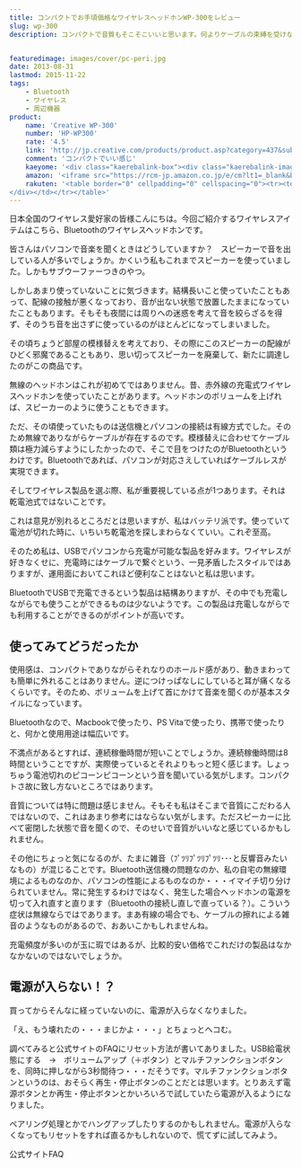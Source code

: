 ```yaml
---
title: コンパクトでお手頃価格なワイヤレスヘッドホンWP-300をレビュー
slug: wp-300
description: コンパクトで音質もそこそこいいと思います。何よりケーブルの束縛を受けないのが最高にクールです。この製品はUSB経由で充電ができるので、電池が切れてもすぐに充電することができます。充電しながら再生することもでき、受信可能範囲もかなり広いです。


featuredimage: images/cover/pc-peri.jpg
date: 2013-08-31
lastmod: 2015-11-22
tags: 
    - Bluetooth
    - ワイヤレス
    - 周辺機器
product:
    name: 'Creative WP-300'
    number: 'HP-WP300'
    rate: '4.5'
    link: 'http://jp.creative.com/products/product.asp?category=437&subcategory=950&product=20239'
    comment: 'コンパクトでいい感じ'
    kaeyome: '<div class="kaerebalink-box"><div class="kaerebalink-image"><a href="http://www.amazon.co.jp/exec/obidos/ASIN/B004FTPK16/illusionspace-22/ref=nosim/" rel="nofollow" target="_blank"><img src="https://ecx.images-amazon.com/images/I/41UGISEx%2BDL._SL160_.jpg" style="border: none;" /></a></div><div class="kaerebalink-info"><div class="kaerebalink-name"><a href="http://www.amazon.co.jp/exec/obidos/ASIN/B004FTPK16/illusionspace-22/ref=nosim/" rel="nofollow" target="_blank">Creative WP-300 Bluetooth apt-X ワイヤレスヘッドホン HP-WP300</a><div class="kaerebalink-powered-date">posted with <a href="http://kaereba.com" rel="nofollow" target="_blank">カエレバ</a></div></div><div class="kaerebalink-detail"> クリエイティブ・メディア 2010-12-30    </div><div class="kaerebalink-link1"><div class="shoplinkamazon"><a href="http://www.amazon.co.jp/gp/search?keywords=WP-300%20HP-WP300&__mk_ja_JP=%83J%83%5E%83J%83i&tag=illusionspace-22" rel="nofollow" target="_blank" title="アマゾン" >Amazonで購入</a></div><div class="shoplinkrakuten"><a href="http://hb.afl.rakuten.co.jp/hgc/0e95387f.f2aef20d.0e953880.25e412bd/?pc=http%3A%2F%2Fsearch.rakuten.co.jp%2Fsearch%2Fmall%2FWP-300%2520HP-WP300%2F-%2Ff.1-p.1-s.1-sf.0-st.A-v.2%3Fx%3D0%26scid%3Daf_ich_link_urltxt%26m%3Dhttp%3A%2F%2Fm.rakuten.co.jp%2F" rel="nofollow" target="_blank" title="楽天市場" >楽天市場で購入</a></div></div></div><div class="booklink-footer" style="clear: left"></div></div>'
    amazon: '<iframe src="https://rcm-jp.amazon.co.jp/e/cm?lt1=_blank&bc1=FFFFFF&IS2=1&bg1=FFFFFF&fc1=000000&lc1=0000FF&t=illusionspace-22&o=9&p=8&l=as4&m=amazon&f=ifr&ref=ss_til&asins=B004FTPK16" style="width:120px;height:240px;" scrolling="no" marginwidth="0" marginheight="0" frameborder="0"></iframe>'
    rakuten: '<table border="0" cellpadding="0" cellspacing="0"><tr><td valign="top"><div style="border:1px solid;margin:0px;padding:6px 0px;width:120px;text-align:center;float:left"><a href="http://hb.afl.rakuten.co.jp/hgc/11acbf0f.ee3aa936.11acbf10.3f600fa0/?pc=http%3a%2f%2fitem.rakuten.co.jp%2fcreative-store%2fhp-wp300-nnn%2f%3fscid%3daf_link_tbl&m=http%3a%2f%2fm.rakuten.co.jp%2fcreative-store%2fi%2f10000734%2f" target="_blank"><img src="https://hbb.afl.rakuten.co.jp/hgb/?pc=http%3a%2f%2fthumbnail.image.rakuten.co.jp%2f%400_mall%2fcreative-store%2fcabinet%2fheadphones%2fhp-wp300.jpg%3f_ex%3d80x80&m=http%3a%2f%2fthumbnail.image.rakuten.co.jp%2f%400_mall%2fcreative-store%2fcabinet%2fheadphones%2fhp-wp300.jpg%3f_ex%3d64x64" alt="【クリエイティブメディア直販】ケーブルで接続することなく、音楽をワ..." border="0" style="margin:0px;padding:0px"></a><p style="font-size:12px;line-height:1.4em;text-align:left;margin:0px;padding:2px 6px"><a href="http://hb.afl.rakuten.co.jp/hgc/11acbf0f.ee3aa936.11acbf10.3f600fa0/?pc=http%3a%2f%2fitem.rakuten.co.jp%2fcreative-store%2fhp-wp300-nnn%2f%3fscid%3daf_link_tbl&m=http%3a%2f%2fm.rakuten.co.jp%2fcreative-store%2fi%2f10000734%2f" target="_blank">【クリエイティブメディア直販】ケーブルで接続することなく、音楽をワ...</a>
</div></td></tr></table>'
---
```


日本全国のワイヤレス愛好家の皆様こんにちは。今回ご紹介するワイヤレスアイテムはこちら、Bluetoothのワイヤレスヘッドホンです。

皆さんはパソコンで音楽を聞くときはどうしていますか？　スピーカーで音を出している人が多いでしょうか。かくいう私もこれまでスピーカーを使っていました。しかもサブウーファーつきのやつ。

しかしあまり使っていないことに気づきます。結構長いこと使っていたこともあって、配線の接触が悪くなっており、音が出ない状態で放置したままになっていたこともあります。そもそも夜間には周りへの迷惑を考えて音を絞らざるを得ず、そのうち音を出さずに使っているのがほとんどになってしまいました。

その頃ちょうど部屋の模様替えを考えており、その際にこのスピーカーの配線がひどく邪魔であることもあり、思い切ってスピーカーを廃棄して、新たに調達したのがこの商品です。

無線のヘッドホンはこれが初めてではありません。昔、赤外線の充電式ワイヤレスヘッドホンを使っていたことがあります。ヘッドホンのボリュームを上げれば、スピーカーのように使うこともできます。

ただ、その頃使っていたものは送信機とパソコンの接続は有線方式でした。そのため無線でありながらケーブルが存在するのです。模様替えに合わせてケーブル類は極力減らすようにしたかったので、そこで目をつけたのがBluetoothというわけです。Bluetoothであれば、パソコンが対応さえしていればケーブルレスが実現できます。

そしてワイヤレス製品を選ぶ際、私が重要視している点が1つあります。それは乾電池式ではないことです。

これは意見が別れるところだとは思いますが、私はバッテリ派です。使っていて電池が切れた時に、いちいち乾電池を探しまわらなくていい。これぞ至高。

そのため私は、USBでパソコンから充電が可能な製品を好みます。ワイヤレスが好きなくせに、充電時にはケーブルで繋ぐという、一見矛盾したスタイルではありますが、運用面においてこれほど便利なことはないと私は思います。

BluetoothでUSBで充電できるという製品は結構ありますが、その中でも充電しながらでも使うことができるものは少ないようです。この製品は充電しながらでも利用することができるのがポイントが高いです。


## 使ってみてどうだったか


使用感は、コンパクトでありながらそれなりのホールド感があり、動きまわっても簡単に外れることはありません。逆につけっぱなしにしていると耳が痛くなるくらいです。そのため、ボリュームを上げて首にかけて音楽を聞くのが基本スタイルになっています。

Bluetoothなので、Macbookで使ったり、PS Vitaで使ったり、携帯で使ったりと、何かと使用用途は幅広いです。

不満点があるとすれば、連続稼働時間が短いことでしょうか。連続稼働時間は8時間ということですが、実際使っているとそれよりもっと短く感じます。しょっちゅう電池切れのピコーンピコーンという音を聞いている気がします。コンパクトさ故に致し方ないところではあります。

音質については特に問題は感じません。そもそも私はそこまで音質にこだわる人ではないので、これはあまり参考にはならない気がします。ただスピーカーに比べて密閉した状態で音を聞くので、そのせいで音質がいいなと感じているかもしれません。

その他にちょっと気になるのが、たまに雑音（ﾌﾟﾂﾘﾌﾟﾂﾘﾌﾟﾂﾘ･･･と反響音みたいなもの）が混じることです。Bluetooth送信機の問題なのか、私の自宅の無線環境によるものなのか、パソコンの性能によるものなのか・・・イマイチ切り分けられていません。常に発生するわけではなく、発生した場合ヘッドホンの電源を切って入れ直すと直ります（Bluetoothの接続し直しで直っている？）。こういう症状は無線ならではであります。まあ有線の場合でも、ケーブルの擦れによる雑音のようなものがあるので、おあいこかもしれませんね。

充電頻度が多いのが玉に瑕ではあるが、比較的安い価格でこれだけの製品はなかなかないのではないでしょうか。


## 電源が入らない！？


買ってからそんなに経っていないのに、電源が入らなくなりました。

「え、もう壊れたの・・・まじかよ・・・」とちょっとヘコむ。

調べてみると公式サイトのFAQにリセット方法が書いてありました。USB給電状態にする　→　ボリュームアップ（＋ボタン）とマルチファンクションボタンを、同時に押しながら3秒間待つ・・・だそうです。マルチファンクションボタンというのは、おそらく再生・停止ボタンのことだとは思います。とりあえず電源ボタンとか再生・停止ボタンとかいろいろで試していたら電源が入るようになりました。

ペアリング処理とかでハングアップしたりするのかもしれません。電源が入らなくなってもリセットをすれば直るかもしれないので、慌てずに試してみよう。

公式サイトFAQ


  